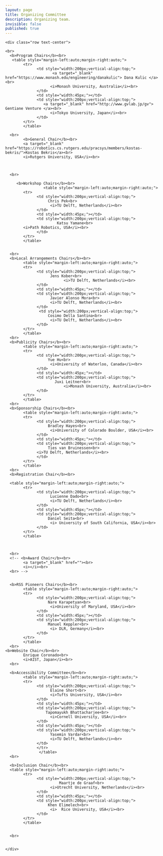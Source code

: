 ```yaml
---
layout: page
title: Organizing Committee
description: Organizing team.
invisible: false
published: true
---
```



<div>

    <div class="row text-center">

    <br>
      <b>Program Chairs</b><br>
       <table style="margin-left:auto;margin-right:auto;">
            <tr>
                  <td style="width:200px;vertical-align:top;">
                         <a target="_blank" href="https://www.monash.edu/engineering/danakulic"> Dana Kulic </a><br>
                        <i>Monash University, Australia</i><br>
                  </td>
                  <td style="width:45px;"></td>
                  <td style="width:200px;vertical-align:top;">
                     <a target="_blank" href="http://www.gvlab.jp/gv"> Gentiane Venture </a><br>
                        <i>Tokyo University, Japan</i><br>
                  </td>
            </tr>
            </table>
            
      <br>
            <b>General Chair</b><br>
            <a target="_blank" href="https://robotics.cs.rutgers.edu/pracsys/members/kostas-bekris/">Kostas Bekris</a><br>
            <i>Rutgers University, USA</i><br>
  
      

      <br>
   
         <b>Workshop Chairs</b><br>
                     <table style="margin-left:auto;margin-right:auto;">
            <tr>
                  <td style="width:200px;vertical-align:top;">
                       Chris Pek<br>
                        <i>TU Delft, Netherlands</i><br>
                  </td>
                  <td style="width:45px;"></td>
                  <td style="width:200px;vertical-align:top;">
                           Katsu Yamane<br>
            <i>Path Robotics, USA</i><br>
                  </td>
            </tr>
            </table>
           
           
      <br>
      <b>Local Arrangements Chairs</b><br>
            <table style="margin-left:auto;margin-right:auto;">
            <tr>
                  <td style="width:200px;vertical-align:top;">
                        Jens Kober<br>
                              <i>TU Delft, Netherlands</i><br>
                  </td>
                  <td style="width:45px;"></td>
                  <td style="width:200px;vertical-align:top;">
                        Javier Alonso Mora<br>
                        <i>TU Delft, Netherlands</i><br>
                  </td>
                   <td style="width:200px;vertical-align:top;">
                       Cosimo Della Santina<br>
                        <i>TU Delft, Netherlands</i><br>
                  </td>
            </tr>
            </table>
      <br>
      <b>Publicity Chairs</b><br>
            <table style="margin-left:auto;margin-right:auto;">
            <tr>
                  <td style="width:200px;vertical-align:top;">
                       Yue Hu<br>
                        <i>University of Waterloo, Canada</i><br>
                  </td>
                  <td style="width:45px;"></td>
                  <td style="width:200px;vertical-align:top;">
                          Juxi Leitner<br>
                              <i>Monash University, Australia</i><br>
                  </td>
            </tr>
            </table>
      <br>
      <b>Sponsorship Chairs</b><br>
            <table style="margin-left:auto;margin-right:auto;">
            <tr>
                  <td style="width:200px;vertical-align:top;">
                       Bradley Hayes<br>
                        <i>University of Colorado Boulder, USA</i><br>
                  </td>
                  <td style="width:45px;"></td>
                  <td style="width:200px;vertical-align:top;">
                       Ties van Bruinessen<br>
                  <i>TU Delft, Netherlands</i><br>
                  </td>
            </tr>
            </table>
      <br>
      <b>Registration Chair</b><br>

      <table style="margin-left:auto;margin-right:auto;">
            <tr>
                  <td style="width:200px;vertical-align:top;">
                        Lucienne Dado<br>
                        <i>TU Delft, Netherlands</i><br>
                  </td>
                  <td style="width:45px;"></td>
                  <td style="width:200px;vertical-align:top;">
                       Daniel Seita<br>
                        <i> University of South California, USA</i><br>
                  </td>
            </tr>
            </table>
           
                    
          
      <br>
      <!-- <b>Award Chair</b><br>
            <a target="_blank" href=""><br>
            <i></i><br>
      <br> -->

  
      <b>RSS Pioneers Chairs</b><br>
            <table style="margin-left:auto;margin-right:auto;">
            <tr>
                  <td style="width:200px;vertical-align:top;">
                       Nare Karapetyan<br>
                        <i>University of Maryland, USA</i><br>
                  </td>
                  <td style="width:45px;"></td>
                  <td style="width:200px;vertical-align:top;">
                       Manuel Keppler<br>
                        <i> DLR, Germany</i><br>
                  </td>
            </tr>
            </table>
      <br>
	<b>Website Chair</b><br>
            Enrique Coronado<br>
            <i>AIST, Japan</i><br>
      <br>

      <b>Accessibility Committee</b><br>
            <table style="margin-left:auto;margin-right:auto;">
            <tr>
                  <td style="width:200px;vertical-align:top;">
                        Elaine Short<br>
                        <i>Tufts University, USA</i><br>
                  </td>
                  <td style="width:45px;"></td>
                  <td style="width:200px;vertical-align:top;">
                      Tapomayukh Bhattacharjee<br>
                        <i>Cornell University, USA</i><br>
                  </td>
                  <td style="width:45px;"></td>
                  <td style="width:200px;vertical-align:top;">
                        Yasemin Vardar<br>
                        <i>TU Delft, Netherlands</i><br>
                  </td>
                  </tr>
                   </table>
      <br>

      <b>Inclusion Chair</b><br>
      <table style="margin-left:auto;margin-right:auto;">
            <tr>
                  <td style="width:200px;vertical-align:top;">
                            Maartje de Graaf<br>
                        <i>Utrecht University, Netherlands</i><br>
                  </td>
                  <td style="width:45px;"></td>
                  <td style="width:200px;vertical-align:top;">
                       Khen Elimelech<br>
                        <i>  Rice University, USA</i><br>
                  </td>
            </tr>
            </table>

       
      <br>


    </div>

</div>








